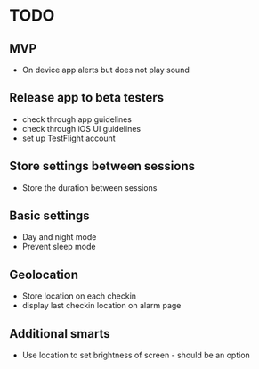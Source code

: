 # TODO

## MVP

* On device app alerts but does not play sound

## Release app to beta testers

* check through app guidelines
* check through iOS UI guidelines
* set up TestFlight account

## Store settings between sessions

* Store the duration between sessions

## Basic settings

* Day and night mode
* Prevent sleep mode

## Geolocation

* Store location on each checkin
* display last checkin location on alarm page

## Additional smarts

* Use location to set brightness of screen - should be an option
